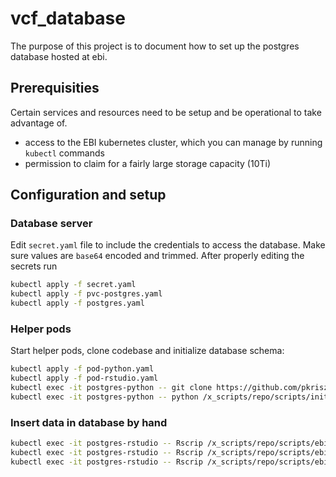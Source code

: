 # vcf_database

The purpose of this project is to document how to set up the postgres database hosted at ebi.

## Prerequisities

Certain services and resources need to be setup and be operational to take advantage of.

* access to the EBI kubernetes cluster, which you can manage by running `kubectl` commands
* permission to claim for a fairly large storage capacity (10Ti)

## Configuration and setup

### Database server

Edit `secret.yaml` file to include the credentials to access the database. Make sure values are `base64` encoded and trimmed. After properly editing the secrets run

```bash
kubectl apply -f secret.yaml
kubectl apply -f pvc-postgres.yaml
kubectl apply -f postgres.yaml
```

### Helper pods

Start helper pods, clone codebase and initialize database schema:

```bash
kubectl apply -f pod-python.yaml
kubectl apply -f pod-rstudio.yaml
kubectl exec -it postgres-python -- git clone https://github.com/pkrisz5/vcf_database.git /x_scripts/repo
kubectl exec -it postgres-python -- python /x_scripts/repo/scripts/init_db.py
```

### Insert data in database by hand

```bash
kubectl exec -it postgres-rstudio -- Rscrip /x_scripts/repo/scripts/ebi_meta_script.r
kubectl exec -it postgres-rstudio -- Rscrip /x_scripts/repo/scripts/ebi_cov_script.r
kubectl exec -it postgres-rstudio -- Rscrip /x_scripts/repo/scripts/ebi_vcf_script.r
```
